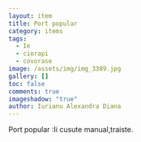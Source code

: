 ```yaml
---
layout: item
title: Port popular
category: items
tags:
  - Ie
  - ciorapi
  - covorase
image: /assets/img/img_3389.jpg
gallery: []
toc: false
comments: true
imageshadow: "true"
author: Iurianu Alexandra Diana
---
```

Port popular :Ii cusute manual,traiste.